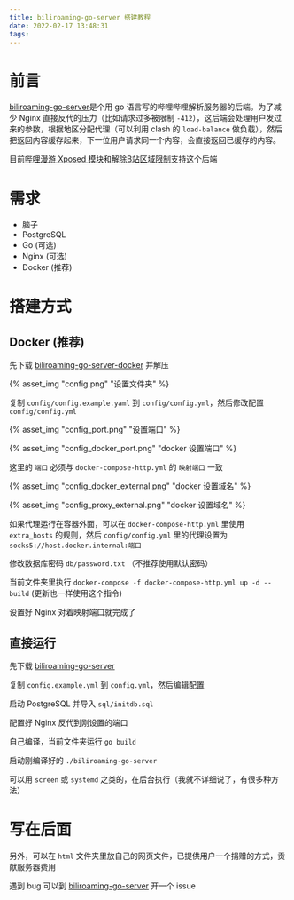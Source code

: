 ```yaml
---
title: biliroaming-go-server 搭建教程
date: 2022-02-17 13:48:31
tags:
---
```


# 前言

[biliroaming-go-server](https://github.com/JasonKhew96/biliroaming-go-server)是个用 go 语言写的哔哩哔哩解析服务器的后端。为了减少 Nginx 直接反代的压力（比如请求过多被限制 `-412`），这后端会处理用户发过来的参数，根据地区分配代理（可以利用 clash 的 `load-balance` 做负载），然后把返回内容缓存起来，下一位用户请求同一个内容，会直接返回已缓存的内容。

目前[哔哩漫游 Xposed 模块](https://github.com/yujincheng08/BiliRoaming)和[解除B站区域限制](https://greasyfork.org/zh-CN/scripts/25718)支持这个后端

# 需求

- 脑子
- PostgreSQL
- Go (可选)
- Nginx (可选)
- Docker (推荐)

# 搭建方式

## Docker (推荐)

先下载 [biliroaming-go-server-docker](https://github.com/JasonKhew96/biliroaming-go-server-docker/archive/refs/heads/master.zip) 并解压

{% asset_img "config.png" "设置文件夹" %}

复制 `config/config.example.yaml` 到 `config/config.yml`，然后修改配置 `config/config.yml`

{% asset_img "config_port.png" "设置端口" %}

{% asset_img "config_docker_port.png" "docker 设置端口" %}

这里的 `端口` 必须与 `docker-compose-http.yml` 的 `映射端口` 一致

{% asset_img "config_docker_external.png" "docker 设置域名" %}

{% asset_img "config_proxy_external.png" "docker 设置域名" %}

如果代理运行在容器外面，可以在 `docker-compose-http.yml` 里使用 `extra_hosts` 的规则，然后 `config/config.yml` 里的代理设置为 `socks5://host.docker.internal:端口`

修改数据库密码 `db/password.txt` （不推荐使用默认密码）

当前文件夹里执行 `docker-compose -f docker-compose-http.yml up -d --build` (更新也一样使用这个指令)

设置好 Nginx 对着映射端口就完成了

## 直接运行

先下载 [biliroaming-go-server](https://github.com/JasonKhew96/biliroaming-go-server)

复制 `config.example.yml` 到 `config.yml`，然后编辑配置

启动 PostgreSQL 并导入 `sql/initdb.sql`

配置好 Nginx 反代到刚设置的端口

自己编译，当前文件夹运行 `go build`

启动刚编译好的 `./biliroaming-go-server`

可以用 `screen` 或 `systemd` 之类的，在后台执行（我就不详细说了，有很多种方法）

# 写在后面

另外，可以在 `html` 文件夹里放自己的网页文件，已提供用户一个捐赠的方式，贡献服务器费用

遇到 bug 可以到 [biliroaming-go-server](https://github.com/biliroaming-go-server/issues) 开一个 issue

